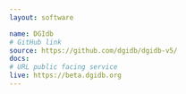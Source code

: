 ```yaml
---
layout: software

name: DGIdb
# GitHub link
source: https://github.com/dgidb/dgidb-v5/
docs:
# URL public facing service
live: https://beta.dgidb.org
---
```


